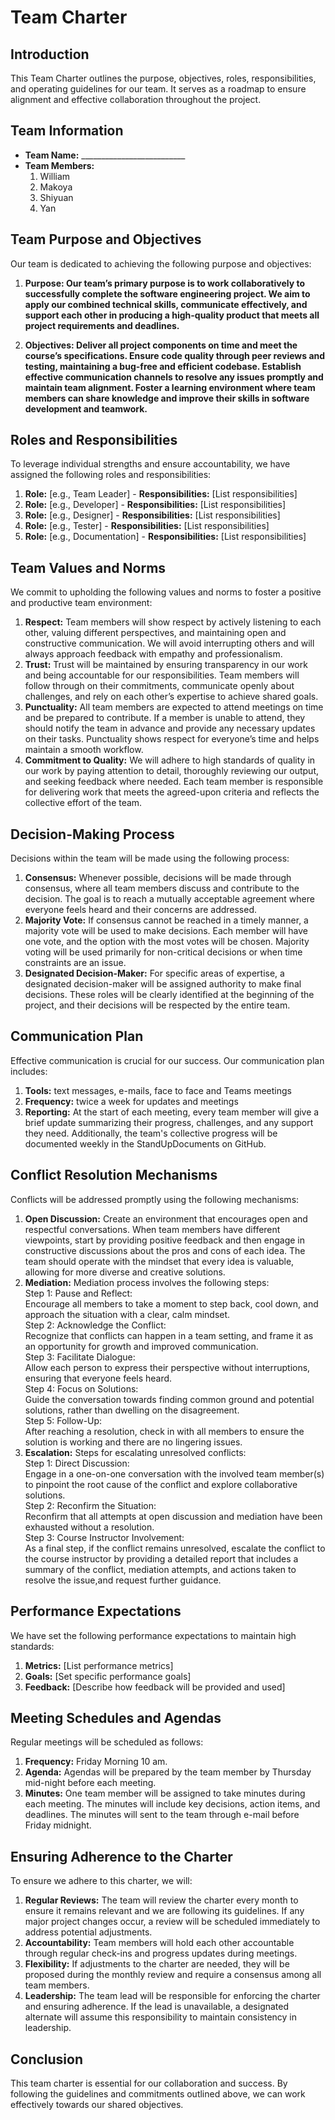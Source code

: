 # Team Charter

## Introduction
This Team Charter outlines the purpose, objectives, roles, responsibilities, and operating guidelines for our team. 
It serves as a roadmap to ensure alignment and effective collaboration throughout the project.

## Team Information
- **Team Name:** __________________________
- **Team Members:**
  1. William
  2. Makoya
  3. Shiyuan
  4. Yan

## Team Purpose and Objectives
Our team is dedicated to achieving the following purpose and objectives:
1. **Purpose: 
    Our team’s primary purpose is to work collaboratively to successfully complete the software engineering project. We aim to apply our combined technical skills, communicate effectively, and support each other in producing a high-quality product that meets all project requirements and deadlines.**

2. **Objectives:
    Deliver all project components on time and meet the course’s specifications.
    Ensure code quality through peer reviews and testing, maintaining a bug-free and efficient codebase.
    Establish effective communication channels to resolve any issues promptly and maintain team alignment.
    Foster a learning environment where team members can share knowledge and improve their skills in software development and teamwork.**
## Roles and Responsibilities
To leverage individual strengths and ensure accountability, we have assigned the following roles and responsibilities:
1. **Role:** [e.g., Team Leader] - **Responsibilities:** [List responsibilities]
2. **Role:** [e.g., Developer] - **Responsibilities:** [List responsibilities]
3. **Role:** [e.g., Designer] - **Responsibilities:** [List responsibilities]
4. **Role:** [e.g., Tester] - **Responsibilities:** [List responsibilities]
5. **Role:** [e.g., Documentation] - **Responsibilities:** [List responsibilities]

## Team Values and Norms
We commit to upholding the following values and norms to foster a positive and productive team environment:
1. **Respect:** Team members will show respect by actively listening to each other, valuing different perspectives, and maintaining open and constructive communication. We will avoid interrupting others and will always approach feedback with empathy and professionalism.
2. **Trust:** Trust will be maintained by ensuring transparency in our work and being accountable for our responsibilities. Team members will follow through on their commitments, communicate openly about challenges, and rely on each other’s expertise to achieve shared goals.
3. **Punctuality:** All team members are expected to attend meetings on time and be prepared to contribute. If a member is unable to attend, they should notify the team in advance and provide any necessary updates on their tasks. Punctuality shows respect for everyone’s time and helps maintain a smooth workflow.
4. **Commitment to Quality:** We will adhere to high standards of quality in our work by paying attention to detail, thoroughly reviewing our output, and seeking feedback where needed. Each team member is responsible for delivering work that meets the agreed-upon criteria and reflects the collective effort of the team.

## Decision-Making Process
Decisions within the team will be made using the following process:
1. **Consensus:** Whenever possible, decisions will be made through consensus, where all team members discuss and contribute to the decision. The goal is to reach a mutually acceptable agreement where everyone feels heard and their concerns are addressed.
2. **Majority Vote:** If consensus cannot be reached in a timely manner, a majority vote will be used to make decisions. Each member will have one vote, and the option with the most votes will be chosen. Majority voting will be used primarily for non-critical decisions or when time constraints are an issue.
3. **Designated Decision-Maker:** For specific areas of expertise, a designated decision-maker will be assigned authority to make final decisions. These roles will be clearly identified at the beginning of the project, and their decisions will be respected by the entire team.

## Communication Plan
Effective communication is crucial for our success. Our communication plan includes:
1. **Tools:** text messages, e-mails, face to face and Teams meetings
2. **Frequency:** twice a week for updates and meetings
3. **Reporting:** At the start of each meeting, every team member will give a brief update summarizing their progress, challenges, and any support they need. Additionally, the team's collective progress will be documented weekly in the StandUpDocuments on GitHub.

## Conflict Resolution Mechanisms
Conflicts will be addressed promptly using the following mechanisms:
1. **Open Discussion:** Create an environment that encourages open and respectful conversations. When team members have different viewpoints, start by providing positive feedback and then engage in constructive discussions about the pros and cons of each idea. The team should operate with the mindset that every idea is valuable, allowing for more diverse and creative solutions.
2. **Mediation:** Mediation process involves the following steps:  
Step 1: Pause and Reflect:  
Encourage all members to take a moment to step back, cool down, and approach the situation with a clear, calm mindset.  
Step 2: Acknowledge the Conflict:  
Recognize that conflicts can happen in a team setting, and frame it as an opportunity for growth and improved communication.  
Step 3: Facilitate Dialogue:  
Allow each person to express their perspective without interruptions, ensuring that everyone feels heard.  
Step 4: Focus on Solutions:  
Guide the conversation towards finding common ground and potential solutions, rather than dwelling on the disagreement.  
Step 5: Follow-Up:  
After reaching a resolution, check in with all members to ensure the solution is working and there are no lingering issues.   
3. **Escalation:** Steps for escalating unresolved conflicts:  
Step 1: Direct Discussion:  
Engage in a one-on-one conversation with the involved team member(s) to pinpoint the root cause of the conflict and explore collaborative solutions.  
Step 2: Reconfirm the Situation:  
Reconfirm that all attempts at open discussion and mediation have been exhausted without a resolution.  
Step 3: Course Instructor Involvement:   
As a final step, if the conflict remains unresolved, escalate the conflict to the course instructor by providing a detailed report that includes a summary of the conflict, mediation attempts, and actions taken to resolve the issue,and request further guidance.    

## Performance Expectations
We have set the following performance expectations to maintain high standards:
1. **Metrics:** [List performance metrics]
2. **Goals:** [Set specific performance goals]
3. **Feedback:** [Describe how feedback will be provided and used]

## Meeting Schedules and Agendas
Regular meetings will be scheduled as follows:
1. **Frequency:** Friday Morning 10 am.
2. **Agenda:** Agendas will be prepared by the team member by Thursday mid-night before each meeting.
3. **Minutes:** One team member will be assigned to take minutes during each meeting. The minutes will include key decisions, action items, and deadlines. The minutes will sent to the team through e-mail before Friday midnight.

## Ensuring Adherence to the Charter
To ensure we adhere to this charter, we will:
1. **Regular Reviews:** The team will review the charter every month to ensure it remains relevant and we are following its guidelines. If any major project changes occur, a review will be scheduled immediately to address potential adjustments.
2. **Accountability:** Team members will hold each other accountable through regular check-ins and progress updates during meetings.
3. **Flexibility:** If adjustments to the charter are needed, they will be proposed during the monthly review and require a consensus among all team members.
4. **Leadership:** The team lead will be responsible for enforcing the charter and ensuring adherence. If the lead is unavailable, a designated alternate will assume this responsibility to maintain consistency in leadership.

## Conclusion
This team charter is essential for our collaboration and success. 
By following the guidelines and commitments outlined above, we can work effectively towards our shared objectives.
